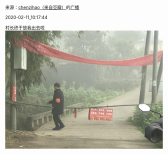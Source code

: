 来源：[chenzihao（来自豆瓣）](https://www.douban.com/people/153267456/)的[广播](https://www.douban.com/people/153267456/status/2803778275/)


2020-02-11_10:17:44


村长终于放我出去啦
![](./pic/2020-02-11_10:17:44-chenzihao的广播1.jpg)  

